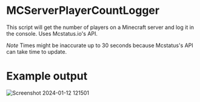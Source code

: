 # MCServerPlayerCountLogger
This script will get the number of players on a Minecraft server and log it in the console. Uses Mcstatus.io's API.

*Note* Times might be inaccurate up to 30 seconds because Mcstatus's API can take time to update.

# Example output
![Screenshot 2024-01-12 121501](https://github.com/NorthernChicken/MCServerPlayerCountLogger/assets/144752748/17134a2e-422a-4175-8b00-671f6e421e27)
